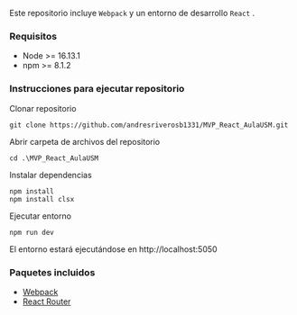 Este repositorio incluye `Webpack` y un entorno de desarrollo `React` .

### Requisitos

- Node >= 16.13.1
- npm >= 8.1.2

### Instrucciones para ejecutar repositorio
Clonar repositorio
```
git clone https://github.com/andresriverosb1331/MVP_React_AulaUSM.git
```
Abrir carpeta de archivos del repositorio
```
cd .\MVP_React_AulaUSM
```
Instalar dependencias

```
npm install
npm install clsx
```

Ejecutar entorno

```
npm run dev
```

El entorno estará ejecutándose en http://localhost:5050

### Paquetes incluidos

- [Webpack](https://webpack.js.org/)
- [React Router](https://reactrouter.com/en/main)

